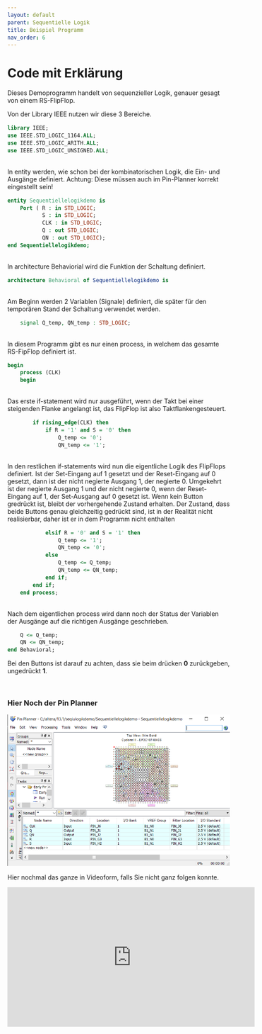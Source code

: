 ```yaml
---
layout: default
parent: Sequentielle Logik
title: Beispiel Programm
nav_order: 6
---
```

# Code mit Erklärung
Dieses Demoprogramm handelt von sequenzieller Logik, genauer gesagt von einem RS-FlipFlop.



Von der Library IEEE nutzen wir diese 3 Bereiche.
```vhdl
library IEEE;
use IEEE.STD_LOGIC_1164.ALL;
use IEEE.STD_LOGIC_ARITH.ALL;
use IEEE.STD_LOGIC_UNSIGNED.ALL;
```

<br />
In entity werden, wie schon bei der kombinatorischen Logik, die Ein- und Ausgänge definiert. Achtung: Diese müssen auch im Pin-Planner korrekt eingestellt sein!

```vhdl
entity Sequentiellelogikdemo is
    Port ( R : in STD_LOGIC;
           S : in STD_LOGIC;
           CLK : in STD_LOGIC;
           Q : out STD_LOGIC;
           QN : out STD_LOGIC);
end Sequentiellelogikdemo;
```

<br />
In architecture Behaviorial wird die Funktion der Schaltung definiert.

```vhdl
architecture Behavioral of Sequentiellelogikdemo is
```

<br />
Am Beginn werden 2 Variablen (Signale) definiert, die später für den temporären Stand der Schaltung verwendet werden.

```vhdl
	signal Q_temp, QN_temp : STD_LOGIC;
```

<br />
In diesem Programm gibt es nur einen process, in welchem das gesamte RS-FipFlop definiert ist.

```vhdl
begin
    process (CLK)
    begin
```

<br />	
Das erste if-statement wird nur ausgeführt, wenn der Takt bei einer steigenden Flanke angelangt ist, das FlipFlop ist also Taktflankengesteuert.

```vhdl	
        if rising_edge(CLK) then
            if R = '1' and S = '0' then
                Q_temp <= '0';
                QN_temp <= '1';
```

<br />
In den restlichen if-statements wird nun die eigentliche Logik des FlipFlops definiert. 
Ist der Set-Eingang auf 1 gesetzt und der Reset-Eingang auf 0 gesetzt, dann ist der nicht negierte Ausgang 1, der negierte 0. 
Umgekehrt ist der negierte Ausgang 1 und der nicht negierte 0, wenn der Reset-Eingang auf 1, der Set-Ausgang auf 0 gesetzt ist. 
Wenn kein Button gredrückt ist, bleibt der vorhergehende Zustand erhalten. 
Der Zustand, dass beide Buttons genau gleichzeitig gedrückt sind, ist in der Realität nicht realisierbar, daher ist er in dem Programm nicht enthalten

```vhdl
            elsif R = '0' and S = '1' then
                Q_temp <= '1';
                QN_temp <= '0';
            else
                Q_temp <= Q_temp;
                QN_temp <= QN_temp;
            end if;
        end if;
    end process;
```

<br />
Nach dem eigentlichen process wird dann noch der Status der Variablen der Ausgänge auf die richtigen Ausgänge geschrieben.


```vhdl
    Q <= Q_temp;
    QN <= QN_temp;
end Behavioral;
```


Bei den Buttons ist darauf zu achten, dass sie beim drücken **0** zurückgeben, ungedrückt **1**.

<br />

### Hier Noch der Pin Planner

![Pinplanner-picture](../assets/pin_planner_sl.png)



Hier nochmal das ganze in Videoform, falls Sie nicht ganz folgen konnte.


<div style="width: 560px; height: 315px; float: none; clear: both; margin: 2px auto;">
  <embed
    src="https://www.youtube.com/embed/LqHndzUoXK8?si=2qQF9eLabLggIYjg"
    wmode="transparent"
    type="video/mp4"
    width="100%" height="100%"
    allow="autoplay; encrypted-media; picture-in-picture"
    allowfullscreen
    title="Sequentielle Logik"
  >
</div>
